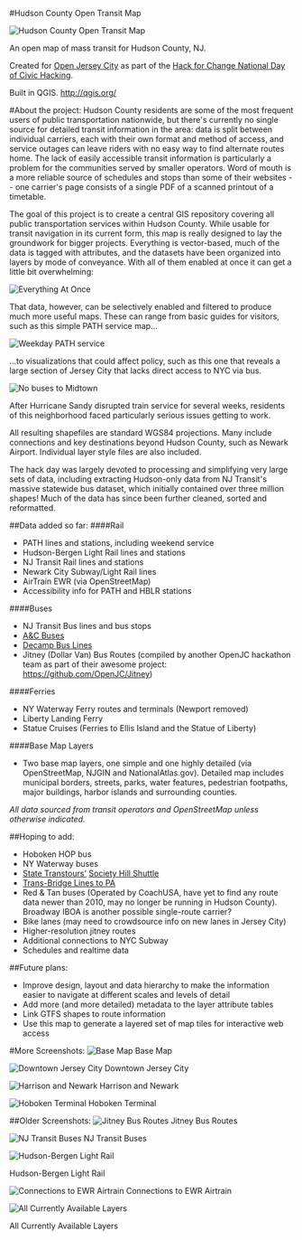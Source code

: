 ﻿#Hudson County Open Transit Map

![Hudson County Open Transit Map](/Screenshots/new-new-header-image.png?raw=true "Hudson County Open Transit Map")

An open map of mass transit for Hudson County, NJ. 

Created for [Open Jersey City](http://openjerseycity.org/ "Open Jersey City") as part of the [Hack for Change National Day of Civic Hacking](http://openjerseycity.org/Transportation-Hackathon-2014/ "Hack for Change National Day of Civic Hacking"). 

Built in QGIS. http://qgis.org/

#About the project:
Hudson County residents are some of the most frequent users of public transportation nationwide, but there's currently no single source for detailed transit information in the area: data is split between individual carriers, each with their own format and method of access, and service outages can leave riders with no easy way to find alternate routes home. The lack of easily accessible transit information is particularly a problem for the communities served by smaller operators. Word of mouth is a more reliable source of schedules and stops than some of their websites -- one carrier's page consists of a single PDF of a scanned printout of a timetable.

The goal of this project is to create a central GIS repository covering all public transportation services within Hudson County. While usable for transit navigation in its current form, this map is really designed to lay the groundwork for bigger projects. Everything is vector-based, much of the data is tagged with attributes, and the datasets have been organized into layers by mode of conveyance. With all of them enabled at once it can get a little bit overwhelming:

![Everything At Once](/Screenshots/all-layers-enabled-v2.png?raw=true "Everything At Once")

That data, however, can be selectively enabled and filtered to produce much more useful maps. These can range from basic guides for visitors, such as this simple PATH service map...

![Weekday PATH service](/Screenshots/path-weekdays.png?raw=true "Weekday PATH service")

...to visualizations that could affect policy, such as this one that reveals a large section of Jersey City that lacks direct access to NYC via bus. 

![No buses to Midtown](/Screenshots/no-buses-to-pabt.png?raw=true "No buses to Midtown :-(")

After Hurricane Sandy disrupted train service for several weeks, residents of this neighborhood faced particularly serious issues getting to work.

All resulting shapefiles are standard WGS84 projections. Many include connections and key destinations beyond Hudson County, such as Newark Airport. Individual layer style files are also included.

The hack day was largely devoted to processing and simplifying very large sets of data, including extracting Hudson-only data from NJ Transit's massive statewide bus dataset, which initially contained over three million shapes! Much of the data has since been further cleaned, sorted and reformatted.


##Data added so far:
####Rail
- PATH lines and stations, including weekend service
- Hudson-Bergen Light Rail lines and stations
- NJ Transit Rail lines and stations
- Newark City Subway/Light Rail lines
- AirTrain EWR (via OpenStreetMap)
- Accessibility info for PATH and HBLR stations

####Buses
- NJ Transit Bus lines and bus stops
- [A&C Buses](http://acbuscorp.com/index.html)
- [Decamp Bus Lines](https://maps.google.com/maps/user?uid=215431211415581436371&hl=en&gl=us&ptab=2)
- Jitney (Dollar Van) Bus Routes (compiled by another OpenJC hackathon team as part of their awesome project: https://github.com/OpenJC/Jitney)

####Ferries
- NY Waterway Ferry routes and terminals (Newport removed)
- Liberty Landing Ferry
- Statue Cruises (Ferries to Ellis Island and the Statue of Liberty)

####Base Map Layers
- Two base map layers, one simple and one highly detailed (via OpenStreetMap, NJGIN and NationalAtlas.gov). Detailed map includes municipal borders, streets, parks, water features, pedestrian footpaths, major buildings, harbor islands and surrounding counties.

*All data sourced from transit operators and OpenStreetMap unless otherwise indicated.*


##Hoping to add:
- Hoboken HOP bus
- NY Waterway buses
- [State Transtours'](http://statetranstours.com/) [Society Hill Shuttle](http://society-hill.com/transportation.html) 
- [Trans-Bridge Lines to PA](http://www.transbridgelines.com/daily.htm)
- Red & Tan buses (Operated by CoachUSA, have yet to find any route data newer than 2010, may no longer be running in Hudson County). Broadway IBOA is another possible single-route carrier?
- Bike lanes (may need to crowdsource info on new lanes in Jersey City)
- Higher-resolution jitney routes
- Additional connections to NYC Subway
- Schedules and realtime data

##Future plans:
- Improve design, layout and data hierarchy to make the information easier to navigate at different scales and levels of detail
- Add more (and more detailed) metadata to the layer attribute tables
- Link GTFS shapes to route information
- Use this map to generate a layered set of map tiles for interactive web access

#More Screenshots:
![Base Map](/Screenshots/base-map_with-ferries-v2.png?raw=true "Base Map")
Base Map

![Downtown Jersey City](/Screenshots/downtown-JC.png?raw=true "PATH trains")
Downtown Jersey City

![Harrison and Newark](/Screenshots/harrison.png?raw=true "Harrison and Newark")
Harrison and Newark

![Hoboken Terminal](/Screenshots/hoboken-trains.png?raw=true "Hoboken Terminal")
Hoboken Terminal

##Older Screenshots:
![Jitney Bus Routes](/Screenshots/jitney-routes.png?raw=true "Jitney Bus Routes")
Jitney Bus Routes

![NJ Transit Buses](/Screenshots/NJT_buses-and-stops.png?raw=true "NJ Transit Buses")
NJ Transit Buses

![Hudson-Bergen Light Rail](/Screenshots/HBLR.png?raw=true "Hudson-Bergen Light Rail")

Hudson-Bergen Light Rail

![Connections to EWR Airtrain](/Screenshots/connections-to-airtrain.png?raw=true "Connections to EWR Airtrain")
Connections to EWR Airtrain

![All Currently Available Layers](/Screenshots/layers.png?raw=true "All Currently Available Layers")

All Currently Available Layers